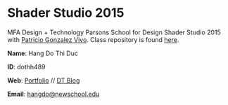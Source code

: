# Shader Studio 2015
MFA Design + Technology Parsons School for Design Shader Studio 2015 with [Patricio Gonzalez Vivo](https://github.com/patriciogonzalezvivo). Class repository is found [here](https://github.com/patriciogonzalezvivo/ss2015).

**Name**: Hang Do Thi Duc

**ID**: dothh489

**Web**: [Portfolio](http://22-8miles.com) // [DT Blog](http://dt.hangdothiduc.de)

**Email**: hangdo@newschool.edu
